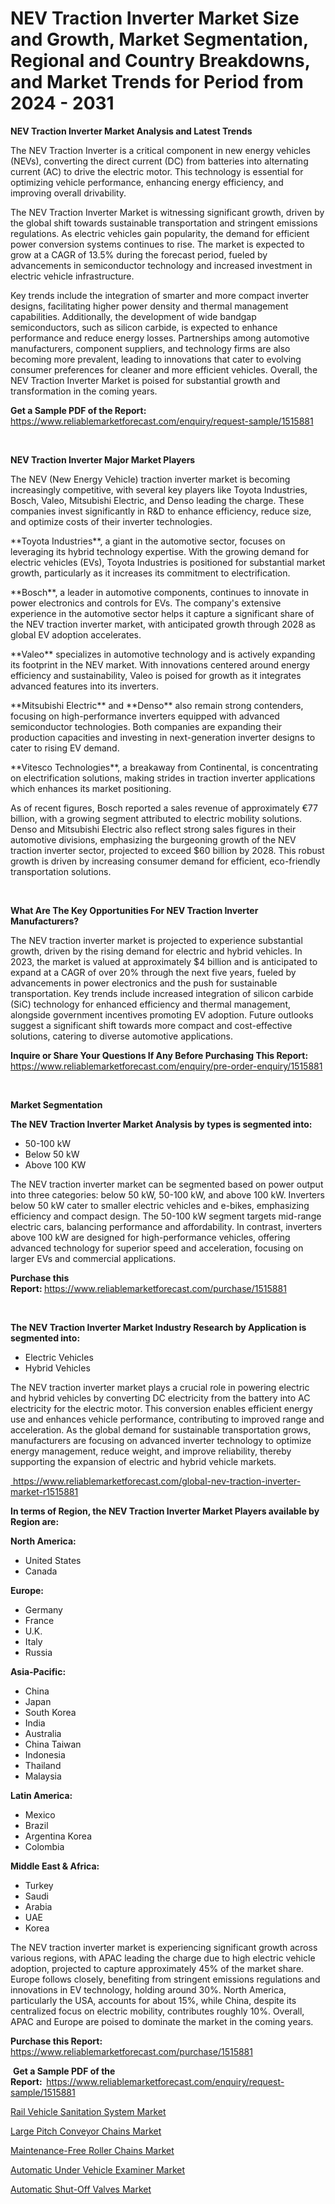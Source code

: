 <p><h1>NEV Traction Inverter Market Size and Growth, Market Segmentation, Regional and Country Breakdowns, and Market Trends for Period from 2024 -  2031</h1></p><p><strong>NEV Traction Inverter Market Analysis and Latest Trends</strong></p>
<p><p>The NEV Traction Inverter is a critical component in new energy vehicles (NEVs), converting the direct current (DC) from batteries into alternating current (AC) to drive the electric motor. This technology is essential for optimizing vehicle performance, enhancing energy efficiency, and improving overall drivability. </p><p>The NEV Traction Inverter Market is witnessing significant growth, driven by the global shift towards sustainable transportation and stringent emissions regulations. As electric vehicles gain popularity, the demand for efficient power conversion systems continues to rise. The market is expected to grow at a CAGR of 13.5% during the forecast period, fueled by advancements in semiconductor technology and increased investment in electric vehicle infrastructure.</p><p>Key trends include the integration of smarter and more compact inverter designs, facilitating higher power density and thermal management capabilities. Additionally, the development of wide bandgap semiconductors, such as silicon carbide, is expected to enhance performance and reduce energy losses. Partnerships among automotive manufacturers, component suppliers, and technology firms are also becoming more prevalent, leading to innovations that cater to evolving consumer preferences for cleaner and more efficient vehicles. Overall, the NEV Traction Inverter Market is poised for substantial growth and transformation in the coming years.</p></p>
<p><strong>Get a Sample PDF of the Report:&nbsp;</strong> <a href="https://www.reliablemarketforecast.com/enquiry/request-sample/1515881?utm_campaign=1108&utm_medium=2&utm_source=Github&utm_content=ia&utm_term=27102024&utm_id=nev-traction-inverter">https://www.reliablemarketforecast.com/enquiry/request-sample/1515881</a></p>
<p>&nbsp;</p>
<p><strong>NEV Traction Inverter Major Market Players</strong></p>
<p><p>The NEV (New Energy Vehicle) traction inverter market is becoming increasingly competitive, with several key players like Toyota Industries, Bosch, Valeo, Mitsubishi Electric, and Denso leading the charge. These companies invest significantly in R&D to enhance efficiency, reduce size, and optimize costs of their inverter technologies. </p><p>**Toyota Industries**, a giant in the automotive sector, focuses on leveraging its hybrid technology expertise. With the growing demand for electric vehicles (EVs), Toyota Industries is positioned for substantial market growth, particularly as it increases its commitment to electrification.</p><p>**Bosch**, a leader in automotive components, continues to innovate in power electronics and controls for EVs. The company's extensive experience in the automotive sector helps it capture a significant share of the NEV traction inverter market, with anticipated growth through 2028 as global EV adoption accelerates.</p><p>**Valeo** specializes in automotive technology and is actively expanding its footprint in the NEV market. With innovations centered around energy efficiency and sustainability, Valeo is poised for growth as it integrates advanced features into its inverters.</p><p>**Mitsubishi Electric** and **Denso** also remain strong contenders, focusing on high-performance inverters equipped with advanced semiconductor technologies. Both companies are expanding their production capacities and investing in next-generation inverter designs to cater to rising EV demand.</p><p>**Vitesco Technologies**, a breakaway from Continental, is concentrating on electrification solutions, making strides in traction inverter applications which enhances its market positioning. </p><p>As of recent figures, Bosch reported a sales revenue of approximately €77 billion, with a growing segment attributed to electric mobility solutions. Denso and Mitsubishi Electric also reflect strong sales figures in their automotive divisions, emphasizing the burgeoning growth of the NEV traction inverter sector, projected to exceed $60 billion by 2028. This robust growth is driven by increasing consumer demand for efficient, eco-friendly transportation solutions.</p></p>
<p>&nbsp;</p>
<p><strong>What Are The Key Opportunities For NEV Traction Inverter Manufacturers?</strong></p>
<p><p>The NEV traction inverter market is projected to experience substantial growth, driven by the rising demand for electric and hybrid vehicles. In 2023, the market is valued at approximately $4 billion and is anticipated to expand at a CAGR of over 20% through the next five years, fueled by advancements in power electronics and the push for sustainable transportation. Key trends include increased integration of silicon carbide (SiC) technology for enhanced efficiency and thermal management, alongside government incentives promoting EV adoption. Future outlooks suggest a significant shift towards more compact and cost-effective solutions, catering to diverse automotive applications.</p></p>
<p><strong>Inquire or Share Your Questions If Any Before Purchasing This Report:</strong> <a href="https://www.reliablemarketforecast.com/enquiry/pre-order-enquiry/1515881?utm_campaign=1108&utm_medium=2&utm_source=Github&utm_content=ia&utm_term=27102024&utm_id=nev-traction-inverter">https://www.reliablemarketforecast.com/enquiry/pre-order-enquiry/1515881</a></p>
<p>&nbsp;</p>
<p><strong>Market Segmentation</strong></p>
<p><strong>The NEV Traction Inverter Market Analysis by types is segmented into:</strong></p>
<p><ul><li>50-100 kW</li><li>Below 50 kW</li><li>Above 100 KW</li></ul></p>
<p><p>The NEV traction inverter market can be segmented based on power output into three categories: below 50 kW, 50-100 kW, and above 100 kW. Inverters below 50 kW cater to smaller electric vehicles and e-bikes, emphasizing efficiency and compact design. The 50-100 kW segment targets mid-range electric cars, balancing performance and affordability. In contrast, inverters above 100 kW are designed for high-performance vehicles, offering advanced technology for superior speed and acceleration, focusing on larger EVs and commercial applications.</p></p>
<p><strong>Purchase this Report:&nbsp;</strong><a href="https://www.reliablemarketforecast.com/purchase/1515881?utm_campaign=1108&utm_medium=2&utm_source=Github&utm_content=ia&utm_term=27102024&utm_id=nev-traction-inverter">https://www.reliablemarketforecast.com/purchase/1515881</a></p>
<p>&nbsp;</p>
<p><strong>The NEV Traction Inverter Market Industry Research by Application is segmented into:</strong></p>
<p><ul><li>Electric Vehicles</li><li>Hybrid Vehicles</li></ul></p>
<p><p>The NEV traction inverter market plays a crucial role in powering electric and hybrid vehicles by converting DC electricity from the battery into AC electricity for the electric motor. This conversion enables efficient energy use and enhances vehicle performance, contributing to improved range and acceleration. As the global demand for sustainable transportation grows, manufacturers are focusing on advanced inverter technology to optimize energy management, reduce weight, and improve reliability, thereby supporting the expansion of electric and hybrid vehicle markets.</p></p>
<p><a href="https://www.reliablemarketforecast.com/global-nev-traction-inverter-market-r1515881?utm_campaign=1108&utm_medium=2&utm_source=Github&utm_content=ia&utm_term=27102024&utm_id=nev-traction-inverter">&nbsp;https://www.reliablemarketforecast.com/global-nev-traction-inverter-market-r1515881</a></p>
<p><strong>In terms of Region, the NEV Traction Inverter Market Players available by Region are:</strong></p>
<p>
    <p> <strong> North America: </strong>
        <ul>
            <li>United States</li>
            <li>Canada</li>
        </ul>
        </p> 
    <p> <strong> Europe: </strong>
        <ul>
            <li>Germany</li>
            <li>France</li>
            <li>U.K.</li>
            <li>Italy</li>
            <li>Russia</li>
        </ul>
        </p> 
    <p> <strong> Asia-Pacific: </strong>
        <ul>
            <li>China</li>
            <li>Japan</li>
            <li>South Korea</li>
            <li>India</li>
            <li>Australia</li>
            <li>China Taiwan</li>
            <li>Indonesia</li>
            <li>Thailand</li>
            <li>Malaysia</li>
        </ul>
        </p> 
    <p> <strong> Latin America: </strong>
        <ul>
            <li>Mexico</li>
            <li>Brazil</li>
            <li>Argentina Korea</li>
            <li>Colombia</li>
        </ul>
        </p> 
    <p> <strong> Middle East & Africa: </strong>
        <ul>
            <li>Turkey</li>
            <li>Saudi</li>
            <li>Arabia</li>
            <li>UAE</li>
            <li>Korea</li>
        </ul>
    </p>
    </p>
<p><p>The NEV traction inverter market is experiencing significant growth across various regions, with APAC leading the charge due to high electric vehicle adoption, projected to capture approximately 45% of the market share. Europe follows closely, benefiting from stringent emissions regulations and innovations in EV technology, holding around 30%. North America, particularly the USA, accounts for about 15%, while China, despite its centralized focus on electric mobility, contributes roughly 10%. Overall, APAC and Europe are poised to dominate the market in the coming years.</p></p>
<p><strong>Purchase this Report: </strong><a href="https://www.reliablemarketforecast.com/purchase/1515881?utm_campaign=1108&utm_medium=2&utm_source=Github&utm_content=ia&utm_term=27102024&utm_id=nev-traction-inverter">https://www.reliablemarketforecast.com/purchase/1515881</a></p>
<p>&nbsp;<strong>Get a Sample PDF of the Report:&nbsp;&nbsp;</strong><a href="https://www.reliablemarketforecast.com/enquiry/request-sample/1515881?utm_campaign=1108&utm_medium=2&utm_source=Github&utm_content=ia&utm_term=27102024&utm_id=nev-traction-inverter">https://www.reliablemarketforecast.com/enquiry/request-sample/1515881</a></p>
<p><strong></strong></p>
<p><p><a href="https://github.com/cecilebbruhter/Market-Research-Report-List-1/blob/main/rail-vehicle-sanitation-system-market.md?utm_campaign=1108&utm_medium=2&utm_source=Github&utm_content=ia&utm_term=27102024&utm_id=nev-traction-inverter">Rail Vehicle Sanitation System Market</a></p><p><a href="https://www.linkedin.com/pulse/regional-adaptations-global-large-pitch-conveyor-chains-zb7fe?utm_campaign=1108&utm_medium=2&utm_source=Github&utm_content=ia&utm_term=27102024&utm_id=nev-traction-inverter">Large Pitch Conveyor Chains Market</a></p><p><a href="https://www.linkedin.com/pulse/global-perspectives-maintenance-free-roller-chains-market-kvm3e?utm_campaign=1108&utm_medium=2&utm_source=Github&utm_content=ia&utm_term=27102024&utm_id=nev-traction-inverter">Maintenance-Free Roller Chains Market</a></p><p><a href="https://github.com/nekolalrclippo/Market-Research-Report-List-1/blob/main/automatic-under-vehicle-examiner-market.md?utm_campaign=1108&utm_medium=2&utm_source=Github&utm_content=ia&utm_term=27102024&utm_id=nev-traction-inverter">Automatic Under Vehicle Examiner Market</a></p><p><a href="https://issuu.com/reportprime-2/docs/automatic-shut-off-valves-market-si_4739d8d389b20d?utm_campaign=1108&utm_medium=2&utm_source=Github&utm_content=ia&utm_term=27102024&utm_id=nev-traction-inverter">Automatic Shut-Off Valves Market</a></p></p>